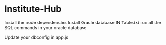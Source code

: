 # Institute-Hub

Install the node dependencies
Install Oracle database
IN Table.txt run all the SQL commands in your oracle database

Update your dbconfig in app.js
